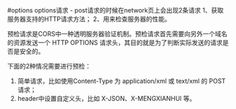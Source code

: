 #options
options请求 - post请求的时候在network页上会出现2条请求
1、获取服务器支持的HTTP请求方法；
2、用来检查服务器的性能。

预检请求是CORS中一种透明服务器验证机制。预检请求首先需要向另外一个域名的资源发送一个 HTTP OPTIONS 请求头，其目的就是为了判断实际发送的请求是否是安全的。

下面的2种情况需要进行预检：
1. 简单请求，比如使用Content-Type 为 application/xml 或 text/xml 的 POST 请求；
2. header中设置自定义头，比如 X-JSON、X-MENGXIANHUI 等。